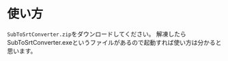 # 使い方
`SubToSrtConverter.zip`をダウンロードしてください。
解凍したらSubToSrtConverter.exeというファイルがあるので起動すれば使い方は分かると思います。